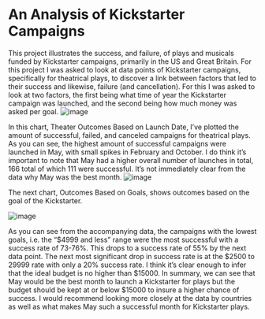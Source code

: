 # An Analysis of Kickstarter Campaigns
This project illustrates the success, and failure, of plays and musicals funded by Kickstarter campaigns, primarily in the US and Great Britain. 
For this project I was asked to look at data points of Kickstarter campaigns, specifically for theatrical plays, to discover a link between factors that led to their success and likewise, failure (and cancellation). For this I was asked to look at two factors, the first being what time of year the Kickstarter campaign was launched, and the second being how much money was asked per goal.
 ![image](https://user-images.githubusercontent.com/94264746/148709756-fe177db7-3310-402d-8921-178fee6774a5.png)
 
In this chart, Theater Outcomes Based on Launch Date, I’ve plotted the amount of successful, failed, and canceled campaigns for theatrical plays. As you can see, the highest amount of successful campaigns were launched in May, with small spikes in February and October. I do think it’s important to note that May had a higher overall number of launches in total, 166 total of which 111 were successful. It’s not immediately clear from the data why May was the best month.
 ![image](https://user-images.githubusercontent.com/94264746/148709764-7b64bd0e-2577-4245-8d3c-0d6f7b1fc1ac.png)
 
The next chart, Outcomes Based on Goals, shows outcomes based on the goal of the Kickstarter. 

 ![image](https://user-images.githubusercontent.com/94264746/148709794-d215a381-c54a-4813-9b30-232a69d11695.png)
 
As you can see from the accompanying data, the campaigns with the lowest goals, i.e. the “$4999 and less” range were the most successful with a success rate of 73-76%. This drops to a success rate of 55% by the next data point. The next most significant drop in success rate is at the $2500 to 29999 rate with only a 20% success rate. I think it’s clear enough to infer that the ideal budget is no higher than $15000.
In summary, we can see that May would be the best month to launch a Kickstarter for plays but the budget should be kept at or below $15000 to insure a higher chance of success. I would recommend looking more closely at the data by countries as well as what makes May such a successful month for Kickstarter plays.
